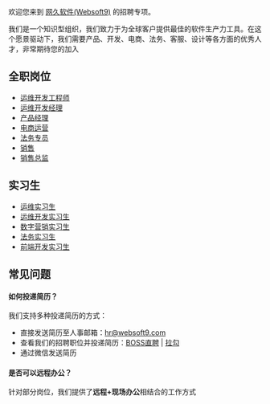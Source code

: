 欢迎您来到 [网久软件(Websoft9)](https://www.websoft9.com) 的招聘专项。  

我们是一个知识型组织，我们致力于为全球客户提供最佳的软件生产力工具。在这个愿景驱动下，我们需要产品、开发、电商、法务、客服、设计等各方面的优秀人才，非常期待您的加入

## 全职岗位

* [运维开发工程师](/jd/运维开发工程师.md)
* [运维开发经理](/jd/运维开发经理.md)
* [产品经理](/jd/产品经理.md)
* [电商运营](/jd/电商运营.md)
* [法务专员](/jd/法务专员.md)
* [销售](/jd/销售.md)
* [销售总监](/jd/销售总监.md)

## 实习生

* [运维实习生](/jd/实习生-运维.md)
* [运维开发实习生](/jd/实习生-运维开发.md)
* [数字营销实习生](/jd/实习生-数字营销.md)
* [法务实习生](/jd/实习生-法务.md)
* [前端开发实习生](/jd/实习生-前端开发.md)

## 常见问题

#### 如何投递简历？

我们支持多种投递简历的方式：

* 直接发送简历至人事邮箱：hr@websoft9.com
* 查看我们的招聘职位并投递简历：[BOSS直聘](https://www.zhipin.com/gongsi/fdd3169b691c05291XB_3tS_Fg~~.html?ka=company-intro) | [拉勾](https://www.lagou.com/gongsi/216808.html)
* 通过微信发送简历

#### 是否可以远程办公？

针对部分岗位，我们提供了**远程+现场办公**相结合的工作方式
